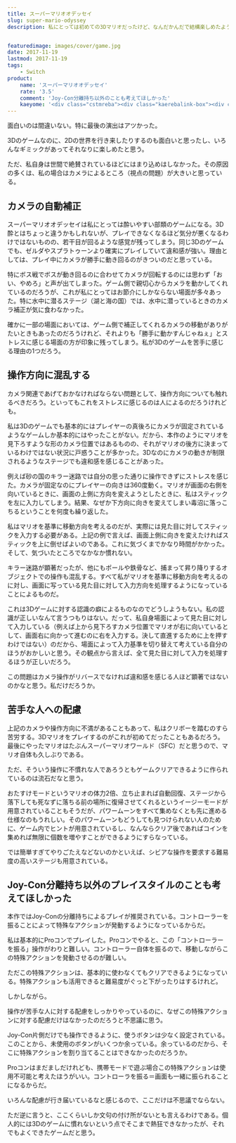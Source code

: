 ```yaml
---
title: スーパーマリオオデッセイ
slug: super-mario-odyssey
description: 私にとっては初めての3Dマリオだったけど、なんだかんだで結構楽しめたように思う。視点がちょこまか動くので若干酔いやすい気がするのと、プレイにあたって支障があるわけではないがJoy-Con分離持ち至上主義なところが気になるものの、面白い作品だったと思う。


featuredimage: images/cover/game.jpg
date: 2017-11-19
lastmod: 2017-11-19
tags: 
    - Switch
product:
    name: 'スーパーマリオオデッセイ'
    rate: '3.5'
    comment: 'Joy-Con分離持ち以外のことも考えてほしかった'
    kaeyome: '<div class="cstmreba"><div class="kaerebalink-box"><div class="kaerebalink-image"><a href="https://www.amazon.co.jp/exec/obidos/ASIN/B075LC617B/illusionspace-22/" target="_blank" rel="nofollow" ><img src="https://images-fe.ssl-images-amazon.com/images/I/61GoeA8VoXL._SL160_.jpg" style="border: none;" /></a></div><div class="kaerebalink-info"><div class="kaerebalink-name"><a href="https://www.amazon.co.jp/exec/obidos/ASIN/B075LC617B/illusionspace-22/" target="_blank" rel="nofollow" >スーパーマリオ オデッセイ</a><div class="kaerebalink-powered-date">posted with <a href="https://kaereba.com" rel="nofollow" target="_blank">カエレバ</a></div></div><div class="kaerebalink-detail"> 任天堂 2017-10-27    </div><div class="kaerebalink-link1"><div class="shoplinkamazon"><a href="https://www.amazon.co.jp/gp/search?keywords=%E3%82%B9%E3%83%BC%E3%83%91%E3%83%BC%E3%83%9E%E3%83%AA%E3%82%AA%E3%82%AA%E3%83%87%E3%83%83%E3%82%BB%E3%82%A4&__mk_ja_JP=%E3%82%AB%E3%82%BF%E3%82%AB%E3%83%8A&tag=illusionspace-22" target="_blank" rel="nofollow" >Amazon</a></div><div class="shoplinkrakuten"><a href="https://hb.afl.rakuten.co.jp/hgc/11b85a2b.54f625b8.11b85a2c.594e2eba/?pc=http%3A%2F%2Fsearch.rakuten.co.jp%2Fsearch%2Fmall%2F%25E3%2582%25B9%25E3%2583%25BC%25E3%2583%2591%25E3%2583%25BC%25E3%2583%259E%25E3%2583%25AA%25E3%2582%25AA%25E3%2582%25AA%25E3%2583%2587%25E3%2583%2583%25E3%2582%25BB%25E3%2582%25A4%2F-%2Ff.1-p.1-s.1-sf.0-st.A-v.2%3Fx%3D0%26scid%3Daf_ich_link_urltxt%26m%3Dhttp%3A%2F%2Fm.rakuten.co.jp%2F" target="_blank" rel="nofollow" >楽天市場</a></div></div></div><div class="booklink-footer"></div></div></div>'
---
```


面白いのは間違いない。特に最後の演出はアツかった。

3Dのゲームなのに、2Dの世界を行き来したりするのも面白いと思ったし、いろんなギミックがあってそれなりに楽しめたと思う。

ただ、私自身は世間で絶賛されているほどにはまり込めはしなかった。その原因の多くは、私の場合はカメラによるところ（視点の問題）が大きいと思っている。


## カメラの自動補正


スーパーマリオオデッセイは私にとっては酔いやすい部類のゲームになる。3D酔とはちょっと違うかもしれないが、プレイできなくなるほど気分が悪くなるわけではないものの、若干目が回るような感覚が残ってしまう。同じ3Dのゲームでも、ゼルダやスプラトゥーンより確実にプレイしていて違和感が強い。理由としては、プレイ中にカメラが勝手に動き回るのがきついのだと思っている。

特にボス戦でボスが動き回るのに合わせてカメラが回転するのには思わず「おい、やめろ」と声が出てしまった。ゲーム側で親切心からカメラを動かしてくれているのだろうが、これが私にとってはお節介にしかならない場面が多々あった。特に水中に潜るステージ（湖と海の国）では、水中に潜っているときのカメラ補正が気に食わなかった。

確かに一部の場面においては、ゲーム側で補正してくれるカメラの移動がありがたいときもあったのだろうけれど、それよりも「勝手に動かすんじゃねぇ」とストレスに感じる場面の方が印象に残ってしまう。私が3Dのゲームを苦手に感じる理由の1つだろう。


## 操作方向に混乱する


カメラ関連であげておかなければならない問題として、操作方向についても触れるべきだろう。といってもこれをストレスに感じるのは人によるのだろうけれども。

私は3Dのゲームでも基本的にはプレイヤーの真後ろにカメラが固定されているようなゲームしか基本的にはやったことがない。だから、本作のようにマリオを見下ろすような形のカメラ位置ではあるものの、それがマリオの後方に決まっているわけではない状況に戸惑うことが多かった。3Dなのにカメラの動きが制限されるようなステージでも違和感を感じることがあった。

例えば砂の国のキラー迷路では自分の思った通りに操作できずにストレスを感じた。カメラが固定なのにプレイヤーの向きは360度動く。マリオが画面の右側を向いているときに、画面の上側に方向を変えようとしたときに、私はスティックを左に入力してしまう。結果、なぜか下方向に向きを変えてしまい毒沼に落っこちるということを何度も繰り返した。

私はマリオを基準に移動方向を考えるのだが、実際には見た目に対してスティックを入力する必要がある。上記の例で言えば、画面上側に向きを変えたければスティックを上に倒せばよいのである。これに気づくまでかなり時間がかかった。そして、気づいたところでなかなか慣れない。

キラー迷路が顕著だったが、他にもポールや鉄骨など、捕まって昇り降りするオブジェクトでの操作も混乱する。すべて私がマリオを基準に移動方向を考えるのに対し、画面に写っている見た目に対して入力方向を処理するようになっていることによるものだ。

これは3Dゲームに対する認識の癖によるものなのでどうしようもない。私の認識が正しいなんて言うつもりはない。だって、私自身場面によって見た目に対して入力している（例えば上から見下ろすカメラ位置でマリオが右に向いているとして、画面右に向かって進むのに右を入力する。決して直進するために上を押すわけではない）のだから、場面によって入力基準を切り替えて考えている自分のほうがおかしいと思う。その観点から言えば、全て見た目に対して入力を処理するほうが正しいだろう。

この問題はカメラ操作がリバースでなければ違和感を感じる人ほど顕著ではないのかなと思う。私だけだろうか。


## 苦手な人への配慮


上記のカメラや操作方向に不満があることもあって、私はクリボーを踏むのすら苦労する。3Dマリオをプレイするのがこれが初めてだったこともあるだろう。最後にやったマリオはたぶんスーパーマリオワールド（SFC）だと思うので、マリオ自体も久しぶりである。

ただ、そういう操作に不慣れな人であろうともゲームクリアできるように作られているのは流石だなと思う。

おたすけモードというマリオの体力2倍、立ち止まれば自動回復、ステージから落下しても死なずに落ちる前の場所に復帰させてくれるというイージーモードが用意されていることもそうだが、パワームーンをすべて集めなくとも先に進める仕様なのもうれしい。そのパワームーンもどうしても見つけられない人のために、ゲーム内でヒントが用意されているし、なんならクリア後であればコインを集めれば無限に個数を増やすことができるようにすらなっている。

では簡単すぎてやりごたえなどないのかといえば、シビアな操作を要求する難易度の高いステージも用意されている。


## Joy-Con分離持ち以外のプレイスタイルのことも考えてほしかった


本作ではJoy-Conの分離持ちによるプレイが推奨されている。コントローラーを振ることによって特殊なアクションが発動するようになっているからだ。

私は基本的にProコンでプレイした。Proコンでやると、この「コントローラーを振る」操作がわりと難しい。コントローラー自体を振るので、移動しながらこの特殊アクションを発動させるのが難しい。

ただこの特殊アクションは、基本的に使わなくてもクリアできるようになっている。特殊アクションも活用できると難易度がぐっと下がったりはするけれど。

しかしながら。

操作が苦手な人に対する配慮をしっかりやっているのに、なぜこの特殊アクションに対する配慮だけはなかったのだろうと不思議に思う。

Joy-Con片側だけでも操作できるように、使うボタンは少なく設定されている。このことから、未使用のボタンがいくつか余っている。余っているのだから、そこに特殊アクションを割り当てることはできなかったのだろうか。

Proコンはまだましだけれども、携帯モードで遊ぶ場合この特殊アクションは使用不可能と考えたほうがいい。コントローラを振る＝画面も一緒に振られることになるからだ。

いろんな配慮が行き届いているなと感じるので、ここだけは不思議でならない。

ただ逆に言うと、ここくらいしか文句の付け所がないとも言えるわけである。個人的には3Dのゲームに慣れないという点でそこまで熱狂できなかったが、それでもよくできたゲームだと思う。


  